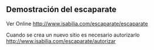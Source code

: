 ## Demostración del escaparate


Ver Online
http://www.isabilia.com/escaparate/escaparate

Cuando se crea un nuevo sitio es necesario autorizarlo
http://www.isabilia.com/escaparate/autorizar
